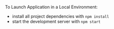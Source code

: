 To Launch Application in a Local Environment:

* install all project dependencies with `npm install`
* start the development server with `npm start`